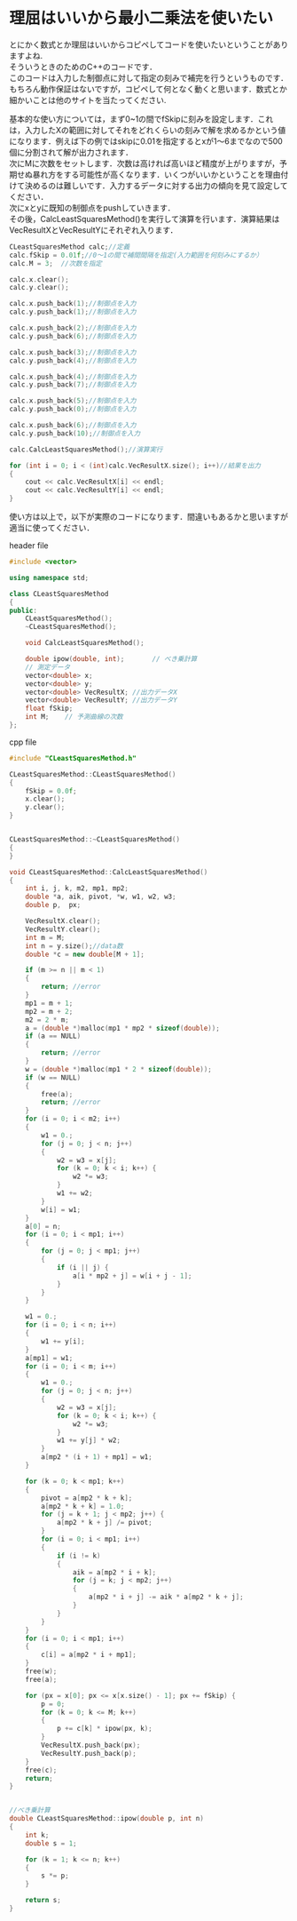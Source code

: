 # 理屈はいいから最小二乗法を使いたい
とにかく数式とか理屈はいいからコピペしてコードを使いたいということがありますよね.  
そういうときのためのC++のコードです．  
このコードは入力した制御点に対して指定の刻みで補完を行うというものです．  
もちろん動作保証はないですが，コピペして何となく動くと思います．数式とか細かいことは他のサイトを当たってください.  
  
基本的な使い方については，まず0~1の間でfSkipに刻みを設定します．これは，入力したXの範囲に対してそれをどれくらいの刻みで解を求めるかという値になります．例えば下の例ではskipに0.01を指定するとxが1～6までなので500個に分割されて解が出力されます．  
次にMに次数をセットします．次数は高ければ高いほど精度が上がりますが，予期せぬ暴れ方をする可能性が高くなります．いくつがいいかということを理由付けて決めるのは難しいです．入力するデータに対する出力の傾向を見て設定してください．  
次にxとyに既知の制御点をpushしていきます．  
その後，CalcLeastSquaresMethod()を実行して演算を行います．演算結果はVecResultXとVecResultYにそれぞれ入ります．  

```cpp
CLeastSquaresMethod calc;//定義
calc.fSkip = 0.01f;//0～1の間で補間間隔を指定(入力範囲を何刻みにするか）
calc.M = 3;  //次数を指定

calc.x.clear();
calc.y.clear();

calc.x.push_back(1);//制御点を入力
calc.y.push_back(1);//制御点を入力

calc.x.push_back(2);//制御点を入力
calc.y.push_back(6);//制御点を入力

calc.x.push_back(3);//制御点を入力
calc.y.push_back(4);//制御点を入力

calc.x.push_back(4);//制御点を入力
calc.y.push_back(7);//制御点を入力

calc.x.push_back(5);//制御点を入力
calc.y.push_back(0);//制御点を入力

calc.x.push_back(6);//制御点を入力
calc.y.push_back(10);//制御点を入力

calc.CalcLeastSquaresMethod();//演算実行

for (int i = 0; i < (int)calc.VecResultX.size(); i++)//結果を出力
{
	cout << calc.VecResultX[i] << endl;
	cout << calc.VecResultY[i] << endl;
}

```

使い方は以上で，以下が実際のコードになります．間違いもあるかと思いますが適当に使ってください．  

header file  
```cpp
#include <vector>

using namespace std;

class CLeastSquaresMethod
{
public:
	CLeastSquaresMethod();
	~CLeastSquaresMethod();

	void CalcLeastSquaresMethod();

	double ipow(double, int);       // べき乗計算	
	// 測定データ
	vector<double> x;
	vector<double> y;
	vector<double> VecResultX; //出力データX
	vector<double> VecResultY; //出力データY 
	float fSkip;
	int M;    // 予測曲線の次数
};
```
  
cpp file
```cpp
#include "CLeastSquaresMethod.h"

CLeastSquaresMethod::CLeastSquaresMethod()
{
	fSkip = 0.0f;
	x.clear();
	y.clear();
}


CLeastSquaresMethod::~CLeastSquaresMethod()
{
}

void CLeastSquaresMethod::CalcLeastSquaresMethod()
{
	int i, j, k, m2, mp1, mp2;
	double *a, aik, pivot, *w, w1, w2, w3;
	double p,  px;

	VecResultX.clear();
	VecResultY.clear();
	int m = M;
	int n = y.size();//data数
	double *c = new double[M + 1];

	if (m >= n || m < 1)
	{
		return; //error
	}
	mp1 = m + 1;
	mp2 = m + 2;
	m2 = 2 * m;
	a = (double *)malloc(mp1 * mp2 * sizeof(double));
	if (a == NULL)
	{
		return; //error
	}
	w = (double *)malloc(mp1 * 2 * sizeof(double));
	if (w == NULL)
	{
		free(a);
		return; //error
	}
	for (i = 0; i < m2; i++)
	{
		w1 = 0.;
		for (j = 0; j < n; j++)
		{
			w2 = w3 = x[j];
			for (k = 0; k < i; k++) {
				w2 *= w3;
			}
			w1 += w2;
		}
		w[i] = w1;
	}
	a[0] = n;
	for (i = 0; i < mp1; i++)
	{
		for (j = 0; j < mp1; j++)
		{
			if (i || j) {
				a[i * mp2 + j] = w[i + j - 1];
			}
		}
	}

	w1 = 0.;
	for (i = 0; i < n; i++)
	{
		w1 += y[i];
	}
	a[mp1] = w1;
	for (i = 0; i < m; i++)
	{
		w1 = 0.;
		for (j = 0; j < n; j++)
		{
			w2 = w3 = x[j];
			for (k = 0; k < i; k++) {
				w2 *= w3;
			}
			w1 += y[j] * w2;
		}
		a[mp2 * (i + 1) + mp1] = w1;
	}

	for (k = 0; k < mp1; k++)
	{
		pivot = a[mp2 * k + k];
		a[mp2 * k + k] = 1.0;
		for (j = k + 1; j < mp2; j++) {
			a[mp2 * k + j] /= pivot;
		}
		for (i = 0; i < mp1; i++)
		{
			if (i != k)
			{
				aik = a[mp2 * i + k];
				for (j = k; j < mp2; j++)
				{
					a[mp2 * i + j] -= aik * a[mp2 * k + j];
				}
			}
		}
	}
	for (i = 0; i < mp1; i++)
	{
		c[i] = a[mp2 * i + mp1];
	}
	free(w);
	free(a);

	for (px = x[0]; px <= x[x.size() - 1]; px += fSkip) {
		p = 0;
		for (k = 0; k <= M; k++)
		{
			p += c[k] * ipow(px, k);
		}
		VecResultX.push_back(px);
		VecResultY.push_back(p);
	}
	free(c);
	return;
}


//べき乗計算
double CLeastSquaresMethod::ipow(double p, int n)
{
	int k;
	double s = 1;

	for (k = 1; k <= n; k++)
	{
		s *= p;
	}

	return s;
}
```